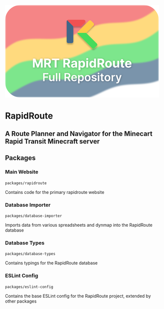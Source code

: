 <img src="./packages/rapidroute/src/images/global/base_graphic.svg">

# RapidRoute

## A Route Planner and Navigator for the Minecart Rapid Transit Minecraft server

## Packages

### Main Website

`packages/rapidroute`

Contains code for the primary rapidroute website

### Database Importer

`packages/database-importer`

Imports data from various spreadsheets and dynmap into the RapidRoute database

### Database Types

`packages/database-types`

Contains typings for the RapidRoute database

### ESLint Config

`packages/eslint-config`

Contains the base ESLint config for the RapidRoute project, extended by other packages
